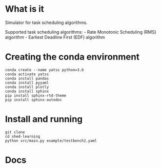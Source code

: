 
# What is it

Simulator for task scheduling algorithms.

Supported task scheduling algorithms:
    - Rate Monotonic Scheduling (RMS) algorithm
    - Earliest Deadline First (EDF) algorithm


# Creating the conda environment

    conda create --name yatss python=3.6
    conda activate yatss
    conda install pandas
    conda install pyyaml
    conda install plotly
    conda install sphinx
    pip install sphinx-rtd-theme
    pip install sphinx-autodoc

# Install and running

    git clone 
    cd shed-learning
    python src/main.py example/testbench2.yaml

# Docs

